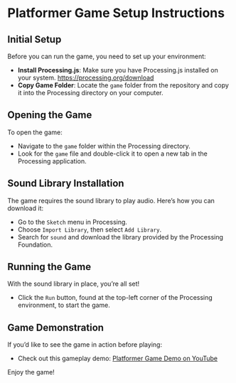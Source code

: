 # Platformer Game Setup Instructions
## Initial Setup

Before you can run the game, you need to set up your environment:

- **Install Processing.js**: Make sure you have Processing.js installed on your system. https://processing.org/download
- **Copy Game Folder**: Locate the `game` folder from the repository and copy it into the Processing directory on your computer.

## Opening the Game

To open the game:

- Navigate to the `game` folder within the Processing directory.
- Look for the `game` file and double-click it to open a new tab in the Processing application.

## Sound Library Installation

The game requires the sound library to play audio. Here’s how you can download it:

- Go to the `Sketch` menu in Processing.
- Choose `Import Library`, then select `Add Library`.
- Search for `sound` and download the library provided by the Processing Foundation.

## Running the Game

With the sound library in place, you’re all set!

- Click the `Run` button, found at the top-left corner of the Processing environment, to start the game.

## Game Demonstration

If you’d like to see the game in action before playing:

- Check out this gameplay demo: [Platformer Game Demo on YouTube](https://www.youtube.com/watch?v=GY6nHimEWpA&t=1s)

Enjoy the game!
